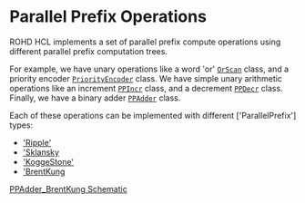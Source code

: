 # Parallel Prefix Operations

ROHD HCL implements a set of parallel prefix compute operations using
different parallel prefix computation trees.

For example, we have unary operations like a word 'or' [`OrScan`](https://intel.github.io/rohd-hcl/rohd_hcl/OrScan-class.html) class, and a priority encoder [`PriorityEncoder`](https://intel.github.io/rohd-hcl/rohd_hcl/PriorityEncoder-class.html) class. We have simple unary arithmetic operations like an increment [`PPIncr`](https://intel.github.io/rohd-hcl/rohd_hcl/PPIncr-class.html) class, and a decrement [`PPDecr`](https://intel.github.io/rohd-hcl/rohd_hcl/PPDecr-class.html) class. Finally, we have a binary adder [`PPAdder`](https://intel.github.io/rohd-hcl/rohd_hcl/PPadder-class.html) class.

Each of these operations can be implemented with different ['ParallelPrefix'] types:
- ['Ripple'](https://intel.github.io/rohd-hcl/rohd_hcl/Ripple-class.html)
- ['Sklansky](https://intel.github.io/rohd-hcl/rohd_hcl/Sklansky-class.html)
- ['KoggeStone'](https://intel.github.io/rohd-hcl/rohd_hcl/KoggeStone-class.html)
- ['BrentKung](https://intel.github.io/rohd-hcl/rohd_hcl/BrentKung-class.html)

[PPAdder_BrentKung Schematic](https://intel.github.io/rohd-hcl/PPAdder_BrentKung.html)

